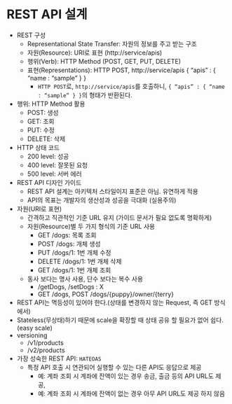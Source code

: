 # REST API 설계
- REST 구성
    - Representational State Transfer: 자원의 정보를 주고 받는 구조
    - 자원(Resource): URI로 표현 (http://service/apis)
    - 행위(Verb): HTTP Method (POST, GET, PUT, DELETE)
    - 표현(Representations): HTTP POST, http://service/apis { “apis” : { “name : “sample” } }
        - `HTTP POST`로, `http://service/apis`를 호출하니, `{ “apis” : { “name : “sample” } }`의 형태가 반환된다.
- 행위: HTTP Method 활용
    - POST: 생성
    - GET: 조회
    - PUT: 수정
    - DELETE: 삭제
- HTTP 상태 코드
    - 200 level: 성공
    - 400 level: 잘못된 요청
    - 500 level: 서버 에러
- REST API 디자인 가이드
    - REST API 설계는 아키텍처 스타일이지 표준은 아님. 유연하게 적용
    - API의 목표는 개발자의 생산성과 성공을 극대화 (실용주의)
- 자원(URI로 표현)
    - 간격하고 직관적인 기준 URL 유지 (가이드 문서가 필요 없도록 명확하게)
    - 자원(Resource)별 두 가지 형식의 기준 URL 사용
        - GET /dogs: 목록 조회
        - POST /dogs: 개체 생성
        - PUT /dogs/1: 1번 개체 수정
        - DELETE /dogs/1: 1번 개체 삭제
        - GET /dogs/1: 1번 개체 조회
    - 동사 보다는 명사 사용, 단수 보다는 복수 사용
        - /getDogs, /setDogs : X
        - GET /dogs, POST /dogs/{puppy}/owner/{terry}
- REST API는 멱등성이 있어야 한다.(상태를 변경하지 않는 Request, 즉 GET 방식에서)
- Stateless(무상태)하기 때문에 scale을 확장할 때 상태 공유 할 필요가 없어 쉽다. (easy scale)
- versioning
    - /v1/products
    - /v2/products
- 가장 성숙한 REST API: `HATEOAS`
    - 특정 API 호출 시 연관되어 실행할 수 있는 다른 API도 응답으로 제공
        - 예: 계좌 조회 시 계좌에 잔액이 있는 경우 송금, 출금 등의 API URL도 제공, 
        - 예: 계좌 조회 시 계좌에 잔액이 없는 경우 아무 API URL도 제공 하지 않음